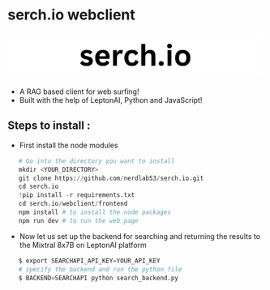 # serch.io webclient
![project logo](assets/logo.png)
- A RAG based client for web surfing!
- Built with the help of LeptonAI, Python and JavaScript!

## Steps to install :
- First install the node modules
 ```Python
    # Go into the directory you want to install
    mkdir <YOUR_DIRECTORY>
    git clone https://github.com/nerdlab53/serch.io.git
    cd serch.io
    !pip install -r requirements.txt
    cd serch.io/webclient/frontend
    npm install # to install the node packages
    npm run dev # to run the web page
 ```
- Now let us set up the backend for searching and returning the results to the Mixtral 8x7B on LeptonAI platform
 ```Python
    $ export SEARCHAPI_API_KEY=YOUR_API_KEY
    # specify the backend and run the python file
    $ BACKEND=SEARCHAPI python search_backend.py    
 ```
